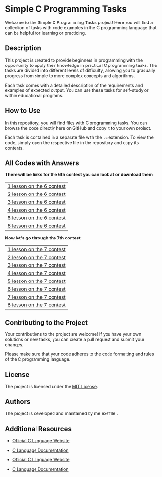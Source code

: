 
# Simple C Programming Tasks
<head>
<link rel="stylesheet" type="text/css" href="styles.css">
</head>

Welcome to the Simple C Programming Tasks project! Here you will find a collection of tasks with code examples in the C programming language that can be helpful for learning or practicing.

## Description

This project is created to provide beginners in programming with the opportunity to apply their knowledge in practical C programming tasks. The tasks are divided into different levels of difficulty, allowing you to gradually progress from simple to more complex concepts and algorithms.

Each task comes with a detailed description of the requirements and examples of expected output. You can use these tasks for self-study or within educational programs.

## How to Use

In this repository, you will find files with C programming tasks. You can browse the code directly here on GitHub and copy it to your own project.

Each task is contained in a separate file with the `.c` extension. To view the code, simply open the respective file in the repository and copy its contents.

## All Codes with Answers
**There will be links for the 6th contest you can look at or download them**<br>

<table>
  <tr>
    <td><a href="./lesson%201/lesson%201.c">1 lesson on the 6 contest</a></td>
  </tr>
  <tr>
    <td><a href="./lesson%202/lesson%202.c">2 lesson on the 6 contest</a></td>
  </tr>
  <tr>
    <td><a href="./lesson%203/lesson%203.c">3 lesson on the 6 contest</a></td>
  </tr>
  <tr>
    <td><a href="./lesson%204/lesson%204.c">4 lesson on the 6 contest</a></td>
  </tr>
  <tr>
    <td><a href="./lesson%205/lesson%205.c">5 lesson on the 6 contest</a></td>
  </tr>
  <tr>
    <td><a href="./lesson%206/lesson%206.c">6 lesson on the 6 contest</a></td>
  </tr>
</table>

**Now let's go through the 7th contest**
<table>
  <tr>
    <td><a href="./Fundamentals%20of%20Programming%207%20contest/Lesson%201/lesson%201.c">1 lesson on the 7 contest</a></td>
  </tr>
  <tr>
    <td><a href="./Fundamentals%20of%20Programming%207%20contest/Lesson%202/Lesson%202.c">2 lesson on the 7 contest</a></td>
  </tr>
   <tr>
    <td><a href="./Fundamentals%20of%20Programming%207%20contest/Lesson%203/lesson%203.c">3 lesson on the 7 contest</a></td>
  </tr>
   <tr>
    <td><a href="./Fundamentals%20of%20Programming%207%20contest/Lesson%204/lesson%204.c">4 lesson on the 7 contest</a></td>
  </tr>
   <tr>
    <td><a href="./Fundamentals%20of%20Programming%207%20contest/Lesson%205/lesson%205.c">5 lesson on the 7 contest</a></td>
  </tr>
   <tr>
    <td><a href="./Fundamentals%20of%20Programming%207%20contest/Lesson%206/lesson%206.c">6 lesson on the 7 contest</a></td>
  </tr>
   <tr>
    <td><a href="./Fundamentals%20of%20Programming%207%20contest/Lesson%207/lesson%207.c">7 lesson on the 7 contest</a></td>
  </tr>
   <tr>
    <td><a href="./Fundamentals%20of%20Programming%207%20contest/Lesson%208/lesson%208.c">8 lesson on the 7 contest</a></td>
  </tr>
</table>






## Contributing to the Project

Your contributions to the project are welcome! If you have your own solutions or new tasks, you can create a pull request and submit your changes.

Please make sure that your code adheres to the code formatting and rules of the C programming language.

## License

The project is licensed under the [MIT License](LICENSE).

## Authors

The project is developed and maintained by me exef1le .

## Additional Resources

- [Official C Language Website](https://www.iso.org/standard/74528.html)
- [C Language Documentation](https://en.cppreference.com/w/c)



- [Official C Language Website](https://www.iso.org/standard/74528.html)
- [C Language Documentation](https://en.cppreference.com/w/c)

